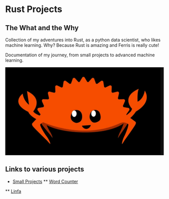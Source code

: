 # Rust Projects

## The What and the Why

Collection of my adventures into Rust, as a python data scientist, who likes machine learning. Why? Because Rust is amazing and Ferris is really cute!

Documentation of my journey, from small projects to advanced machine learning.

<img src="ferris.png" alt="Alt text" title="Optional title">

## Links to various projects


* [Small Projects](https://github.com/UlrikThygePedersen/rust_projects/tree/main/small_projects)
** [Word Counter](https://github.com/UlrikThygePedersen/rust_projects/tree/main/small_projects/word_counter)


** [Linfa](https://github.com/UlrikThygePedersen/rust_projects/tree/main/data_science/linfa_decision_tree)